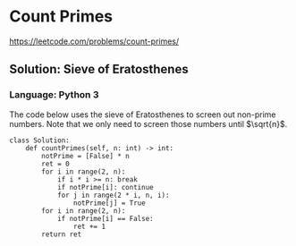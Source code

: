 # Count Primes
https://leetcode.com/problems/count-primes/

## Solution: Sieve of Eratosthenes
### Language: Python 3

The code below uses the sieve of Eratosthenes to screen out non-prime numbers. Note that we only need to screen those numbers until $\sqrt{n}$.

```python3
class Solution:
    def countPrimes(self, n: int) -> int:
        notPrime = [False] * n
        ret = 0
        for i in range(2, n):
            if i * i >= n: break
            if notPrime[i]: continue
            for j in range(2 * i, n, i):
                notPrime[j] = True
        for i in range(2, n):
            if notPrime[i] == False:
                ret += 1
        return ret
```

